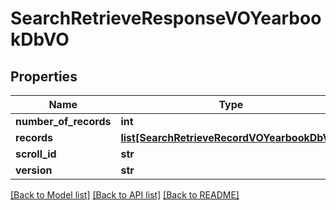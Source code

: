 # SearchRetrieveResponseVOYearbookDbVO

## Properties
Name | Type | Description | Notes
------------ | ------------- | ------------- | -------------
**number_of_records** | **int** |  | [optional] 
**records** | [**list[SearchRetrieveRecordVOYearbookDbVO]**](SearchRetrieveRecordVOYearbookDbVO.md) |  | [optional] 
**scroll_id** | **str** |  | [optional] 
**version** | **str** |  | [optional] 

[[Back to Model list]](../README.md#documentation-for-models) [[Back to API list]](../README.md#documentation-for-api-endpoints) [[Back to README]](../README.md)


